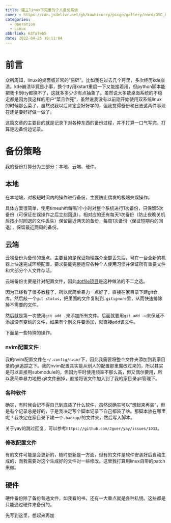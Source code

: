 ```yaml
---
title: 建立linux下完善的个人备份系统
cover : https://cdn.jsdelivr.net/gh/kawhicurry/picgo/gallery/nord/DSC_0143.JPG
categories:
  - Operation
  - Linux
abbrlink: 63fa7eb5
date: 2022-04-25 19:11:04
---
```


# 前言
众所周知，linux的桌面版非常的“易碎”。比如我在过去几个月里，多次经历kde崩溃。kde崩溃毕竟是小事，换个tty用kstart重启一下又能接着用，但python脚本能把我卡到tty都换不了，这就多多少少有点抽象了。虽然说大多数桌面系统的不稳定都是因为我这样的用户“菜且作死”，虽然说我没有以前刚开始使用双系统linux的时候那么菜了，虽然说我以后肯定会好好学的，但我觉得备份和日志这两件事现在还是要好好做一做了。

这篇文章的主要目的就是记录下对各种东西的备份过程，并不打算一口气写完，打算是边备份边记录。

# 备份策略

我的备份打算分为三部分：本地、云端、硬件。

## 本地

在本地端，对极短时间内的操作进行备份，主要防止偶发的极端失误操作。

具体方案很简单，使用timeshift每隔1个小时对整个系统进行1次备份，只保留5次备份（可保证在误操作之后立刻回退）。相对应的还有每天1次备份（防止夜晚关机后按小时回退的文件丢失）保留最近两天的备份，每周1次备份（保证短期内的回退），保留最近两周的备份。

## 云端

云端备份为备份的重点。主要目的是保证物理媒介全部丢失后，可在一台全新的机器上快速完成环境配置，要求要能完整适应各种个人使用习惯并保证所有重要文件和大部分个人文件存活。

云端备份主要是针对配置文件，因此[dotfile项目](https://wiki.archlinux.org/title/Dotfiles)是这种做法的不二之选。

因为已经看了很多教程了，所以就简单暴力一点好了，直接在家目录下建git仓库。然后敲一个`git status`，把里面的文件复制到`.gitignore`里，从而快速排除掉不需要的文件。

然后就是第一次使用`git add .`来添加所有文件。后面就要用`git add -u`来保证不添加没有变动的文件，如果有个别文件要添加，就直接add该文件。

下面是一些特殊的操作。

### nvim配置文件

我的nvim配置文件在`~/.config/nvim/`下，因此我需要将整个文件夹添加到我家目录的git追踪之下。我的nvim配置其实是从别人的配置那里魔改过来的，所以其实是可以直接用submodule的，但因为平时使用频率不那么高，但又偶尔要用，所以我简单暴力地把.git文件删掉，直接将该文件加入到了我的家目录git管理下。

### 各种软件

确实，有时候会记不得自己到底装了什么软件，虽然说确实可以“想起来再装”，但是有个记录总是好的，于是我决定写个脚本记录下自己都装了啥。那脚本放在哪里呢？我决定在家目录下建一个`.backup/`的文件夹，然后写入脚本。

关于yay的跳过回复，可以参考`https://github.com/Jguer/yay/issues/1033`。

### 修改配置文件

有的文件可能是会更新的，随时更新是一方面，但有的文件是软件安装好后自动生成的，而我需要对这个生成好的文件对一些修改。这里我打算用linux自带的patch来做。

## 硬件

硬件备份除了备份普通文件，如我看的书，还有一大重点就是各种私钥。这些都是只能通过硬件来备份的。

先写到这里，想起来再加

